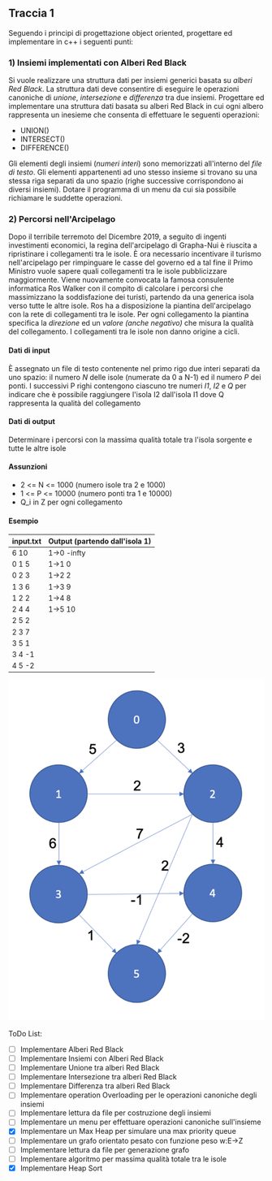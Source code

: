 ## Traccia 1
Seguendo i principi di progettazione object oriented, progettare ed implementare in c++ i seguenti punti:

### 1) Insiemi implementati con Alberi Red Black
Si vuole realizzare una struttura dati per insiemi generici basata su *alberi Red Black*. La struttura dati deve consentire di eseguire le operazioni canoniche di *unione*, *intersezione* e *differenza* tra due insiemi. Progettare ed implementare una struttura dati basata su alberi Red Black in cui ogni albero rappresenta un inesieme che consenta di effettuare le seguenti operazioni:

- UNION()
- INTERSECT()
- DIFFERENCE()

Gli elementi degli insiemi (*numeri interi*) sono memorizzati all'interno del *file di testo*. Gli elementi appartenenti ad uno stesso insieme si trovano su una stessa riga separati da uno spazio (righe successive corrispondono ai diversi insiemi). Dotare il programma di un menu da cui sia possibile richiamare le suddette operazioni.

### 2) Percorsi nell'Arcipelago
Dopo il terribile terremoto del Dicembre 2019, a seguito di ingenti investimenti economici, la regina dell'arcipelago di Grapha-Nui è riuscita a ripristinare i collegamenti tra le isole. È ora necessario incentivare il turismo nell'arcipelago per rimpinguare le casse del governo ed a tal fine il Primo Ministro vuole sapere quali collegamenti tra le isole pubblicizzare maggiormente. Viene nuovamente convocata la famosa consulente informatica Ros Walker con il compito di calcolare i percorsi che massimizzano la soddisfazione dei turisti, partendo da una generica isola verso tutte le altre isole. Ros ha a disposizione la piantina dell'arcipelago con la rete di collegamenti tra le isole. Per ogni collegamento la piantina specifica la *direzione* ed un *valore (anche negativo)* che misura la qualità del collegamento. I collegamenti tra le isole non danno origine a cicli.

#### Dati di input
È assegnato un file di testo contenente nel primo rigo due interi separati da uno spazio: il numero *N* delle isole (numerate da 0 a N-1) ed il numero *P* dei ponti. I successivi P righi contengono ciascuno tre numeri *I1*, *I2* e *Q* per indicare che è possibile raggiungere l'isola I2 dall'isola I1 dove Q rappresenta la qualità del collegamento

#### Dati di output
Determinare i percorsi con la massima qualità totale tra l'isola sorgente e tutte le altre isole

#### Assunzioni
- 2 <= N <= 1000  (numero isole tra 2 e 1000)
- 1 <= P <= 10000 (numero ponti tra 1 e 10000)
- Q_i in Z per ogni collegamento

#### Esempio
input.txt | Output (partendo dall'isola 1)
--------- | ------------------------------
6 10 | 1->0 -infty
0 1 5 | 1->1 0
0 2 3 | 1->2 2
1 3 6 | 1->3 9
1 2 2 | 1->4 8
2 4 4 | 1->5 10
2 5 2 |
2 3 7 |
3 5 1 |
3 4 -1|
4 5 -2|

![Grafo esempio](/images/Grafo.png)

ToDo List:
- [ ] Implementare Alberi Red Black
- [ ] Implementare Insiemi con Alberi Red Black
- [ ] Implementare Unione tra alberi Red Black
- [ ] Implementare Intersezione tra alberi Red Black
- [ ] Implementare Differenza tra alberi Red Black
- [ ] Implementare operation Overloading per le operazioni canoniche degli insiemi
- [ ] Implementare lettura da file per costruzione degli insiemi
- [ ] Implementare un menu per effettuare operazioni canoniche sull'insieme
- [X] Implementare un Max Heap per simulare una max priority queue
- [ ] Implementare un grafo orientato pesato con funzione peso w:E->Z
- [ ] Implementare lettura da file per generazione grafo
- [ ] Implementare algoritmo per massima qualità totale tra le isole
- [X] Implementare Heap Sort
